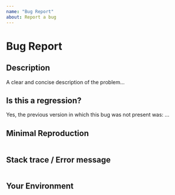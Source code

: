 ```yaml
---
name: "Bug Report"
about: Report a bug
---
```


# Bug Report

## Description

<!-- edit: --> A clear and concise description of the problem...

## Is this a regression?

<!-- Did this behavior use to work in the previous version? -->
<!-- edit: --> Yes, the previous version in which this bug was not present was: ...

## Minimal Reproduction

```code

```

## Stack trace / Error message

```code

```

<!-- If the issue is accompanied by an exception or an error, please share it below: -->

## Your Environment

```code

```
